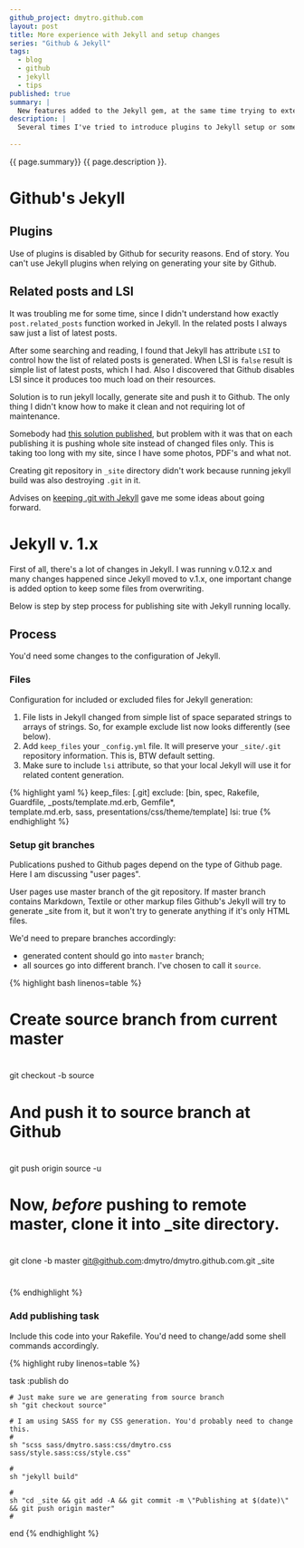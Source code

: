 ```yaml
---
github_project: dmytro.github.com
layout: post
title: More experience with Jekyll and setup changes
series: "Github & Jekyll"
tags:
  - blog
  - github
  - jekyll
  - tips
published: true
summary: |
  New features added to the Jekyll gem, at the same time trying to extend my Jekyll setup I hit Github limitations.
description: |
  Several times I've tried to introduce plugins to Jekyll setup or some advanced feature, only to discover that Github disables some of the (quite useful) features.
  
---
```


<p class="italic"> {{ page.summary}} {{ page.description }}. </p>

# Github's Jekyll

## Plugins

Use of plugins is disabled by Github for security reasons. End of story. You can't use Jekyll plugins when relying on generating your site by Github.

## Related posts and LSI

It was troubling me for some time, since I didn't understand how exactly `post.related_posts` function worked in Jekyll. In the related posts I always saw just a list of latest posts. 

After some searching and reading, I found that Jekyll has attribute `LSI` to control how the list of related posts is generated. When LSI is `false` result is simple list of latest posts, which I had. Also I discovered that Github disables LSI since it produces too much load on their resources.

Solution is to run jekyll locally, generate site and push it to Github. The only thing I didn't know how to make it clean and not requiring lot of maintenance. 

Somebody had [this solution published](http://www.trottercashion.com/2011/04/11/use-git-plumbing-for-more-awesome-github-pages.html), but problem with it was that on each publishing it is pushing whole site instead of changed files only. This is taking too long with my site, since I have some photos, PDF's and what not.

Creating git repository in `_site` directory didn't work because running jekyll build was also destroying `.git` in it.

Advises on [keeping .git with Jekyll](http://stackoverflow.com/questions/7555837/publish-jekyll-generated-to-gh-pages-and-not-overwite-the-git-in-site) gave me some ideas about going forward.


# Jekyll v. 1.x

First of all, there's a lot of changes in Jekyll. I was running v.0.12.x and many changes happened since Jekyll moved to v.1.x, one important change is added option to keep some files from overwriting. 

Below is step by step process for publishing site with Jekyll running locally.

## Process

You'd need some changes to  the configuration of Jekyll.

### Files

Configuration for included or excluded files for Jekyll generation:

1. File lists in Jekyll changed from simple list of space separated strings to arrays of strings. So, for example exclude list now looks differently (see below).
2. Add `keep_files` your `_config.yml` file. It will preserve your `_site/.git` repository information. This is, BTW default setting. 
3. Make sure to include `lsi` attribute, so that your local Jekyll will use it for related content generation.

{% highlight yaml %}
keep_files: [.git]
exclude: [bin, spec, Rakefile, Guardfile, _posts/template.md.erb, Gemfile*, \
  template.md.erb, sass, presentations/css/theme/template]
lsi: true
{% endhighlight %}

### Setup git branches

Publications pushed to Github pages depend on the type of Github page. Here I am discussing "user pages". 

User pages use master branch of the git repository. If master branch contains Markdown, Textile or other markup files Github's Jekyll will try to generate _site from it, but it won't try to generate anything if it's only HTML files. 

We'd need to prepare branches accordingly:

* generated content should go into `master` branch;
* all sources go into different branch. I've chosen to call it `source`.


{% highlight bash linenos=table %}
#
# Create source branch from current master
#
git checkout -b source 
#
# And push it to source branch at Github
#
git push origin source -u
#
# Now, *before* pushing to remote master, clone it into _site directory.
#
git clone -b master git@github.com:dmytro/dmytro.github.com.git _site
#
{% endhighlight %}


### Add publishing task

Include this code into your Rakefile. You'd need to change/add some shell commands accordingly. 

{% highlight ruby linenos=table %}

task :publish do

    # Just make sure we are generating from source branch
    sh "git checkout source"
    
    # I am using SASS for my CSS generation. You'd probably need to change this.
    #
    sh "scss sass/dmytro.sass:css/dmytro.css sass/style.sass:css/style.css"
    
    #
    sh "jekyll build"
    
    # 
    sh "cd _site && git add -A && git commit -m \"Publishing at $(date)\" && git push origin master"
    #
end
{% endhighlight %}

<!--  LocalWords:  jekyll plugins Github's LSI PDF's Gemfile endhighlight CSS
 -->


<!--  LocalWords:  scss cd
 -->

